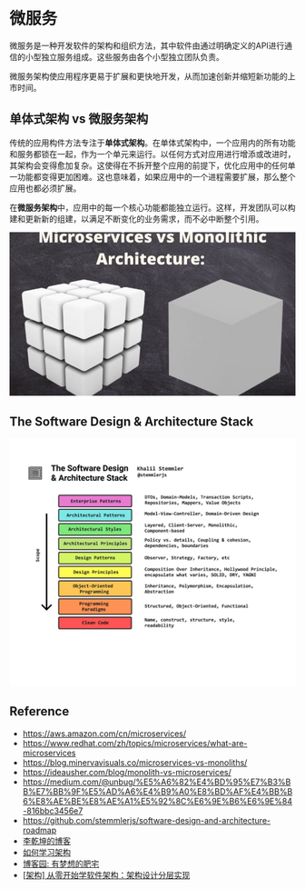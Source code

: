 # 微服务
微服务是一种开发软件的架构和组织方法，其中软件由通过明确定义的API进行通信的小型独立服务组成。这些服务由各个小型独立团队负责。

微服务架构使应用程序更易于扩展和更快地开发，从而加速创新并缩短新功能的上市时间。

## 单体式架构 vs 微服务架构
传统的应用构件方法专注于**单体式架构**。在单体式架构中，一个应用内的所有功能和服务都锁在一起，作为一个单元来运行。以任何方式对应用进行增添或改进时，其架构会变得愈加复杂。这使得在不拆开整个应用的前提下，优化应用中的任何单一功能都变得更加困难。这也意味着，如果应用中的一个进程需要扩展，那么整个应用也都必须扩展。

在**微服务架构**中，应用中的每一个核心功能都能独立运行。这样，开发团队可以构建和更新新的组建，以满足不断变化的业务需求，而不必中断整个引用。

![](images/Microservices-vs-Monolithic-Architecture-Pros-and-Cons-900x515.jpg)


## The Software Design & Architecture Stack
![](images/0_64hhu6YtEn25gTDo.webp)

## Reference
* https://aws.amazon.com/cn/microservices/
* https://www.redhat.com/zh/topics/microservices/what-are-microservices
* https://blog.minervavisuals.co/microservices-vs-monoliths/
* https://ideausher.com/blog/monolith-vs-microservices/
* https://medium.com/@unbug/%E5%A6%82%E4%BD%95%E7%B3%BB%E7%BB%9F%E5%AD%A6%E4%B9%A0%E8%BD%AF%E4%BB%B6%E8%AE%BE%E8%AE%A1%E5%92%8C%E6%9E%B6%E6%9E%84-816bbc3456e7
* https://github.com/stemmlerjs/software-design-and-architecture-roadmap
* [李乾坤的博客](https://qiankunli.github.io/)
* [如何学习架构](https://qiankunli.github.io/2019/04/19/learn_architecture.html)
* [博客园: 有梦想的肥宅](https://www.cnblogs.com/riches)
* [[架构] 从零开始学软件架构：架构设计分层实现](https://www.jonsam.site/2022/03/24/software-architecture-1/)
